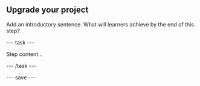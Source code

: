 ## Upgrade your project

Add an introductory sentence. What will learners achieve by the end of this step?

--- task ---

Step content...

--- /task ---

--- save ---